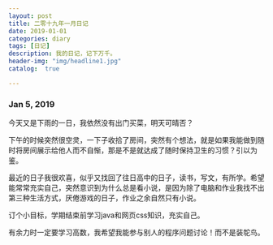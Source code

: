 ```yaml
---
layout: post
title: 二零十九年一月日记
date: 2019-01-01
categories: diary
tags: [日记]
description: 我的日记，记下万千。
header-img: "img/headline1.jpg"
catalog:  true

---
```


### Jan 5, 2019

今天又是下雨的一日，我依然没有出门买菜，明天可晴否？

下午的时候突然很空灵，一下子收拾了房间，突然有个想法，就是如果我能做到随时将房间展示给他人而不自惭，那是不是就达成了随时保持卫生的习惯？引以为鉴。

最近的日子我很欢喜，似乎又找回了往日高中的日子，读书，写文，有所学。希望能常常充实自己，突然意识到为什么总是看小说，是因为除了电脑和作业我找不出第三种生活方式，厌倦游戏的日子，作业之余自然只有小说。

订个小目标，学期结束前学习java和网页css知识，充实自己。

有余力时一定要学习高数，我希望我能参与别人的程序问题讨论！而不是装鸵鸟。

